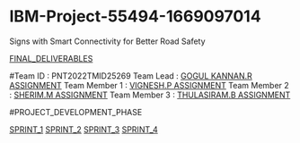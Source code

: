 # IBM-Project-55494-1669097014
Signs with Smart Connectivity for Better Road Safety

[FINAL_DELIVERABLES](https://github.com/IBM-EPBL/IBM-Project-55494-1669097014/tree/main/FINAL%20DELIVERABLES)

#Team ID : PNT2022TMID25269 
Team Lead : [GOGUL KANNAN.R ASSIGNMENT](https://github.com/IBM-EPBL/IBM-Project-55494-1669097014/tree/main/ASSIGNMENTS/TEAM_LEADER_GOGULKANNAN)
Team Member 1 : [VIGNESH.P ASSIGNMENT](https://github.com/IBM-EPBL/IBM-Project-55494-1669097014/tree/main/ASSIGNMENTS/M1_VIGNESH)
Team Member 2 : [SHERIM.M ASSIGNMENT](https://github.com/IBM-EPBL/IBM-Project-55494-1669097014/tree/main/ASSIGNMENTS/M2_SHERIN)
Team Member 3 : [THULASIRAM.B ASSIGNMENT](https://github.com/IBM-EPBL/IBM-Project-55494-1669097014/tree/main/ASSIGNMENTS/M3_THULASIRAM)

#PROJECT_DEVELOPMENT_PHASE

[SPRINT_1](https://github.com/IBM-EPBL/IBM-Project-55494-1669097014/tree/main/PROJECT_DEVELOPMENT_PHASE/SPRINT-1)
[SPRINT_2](https://github.com/IBM-EPBL/IBM-Project-55494-1669097014/tree/main/PROJECT_DEVELOPMENT_PHASE/SPRINT-2)
[SPRINT_3](https://github.com/IBM-EPBL/IBM-Project-55494-1669097014/tree/main/PROJECT_DEVELOPMENT_PHASE/SPRINT-3)
[SPRINT_4](https://github.com/IBM-EPBL/IBM-Project-55494-1669097014/tree/main/PROJECT_DEVELOPMENT_PHASE/SPRINT-4)
